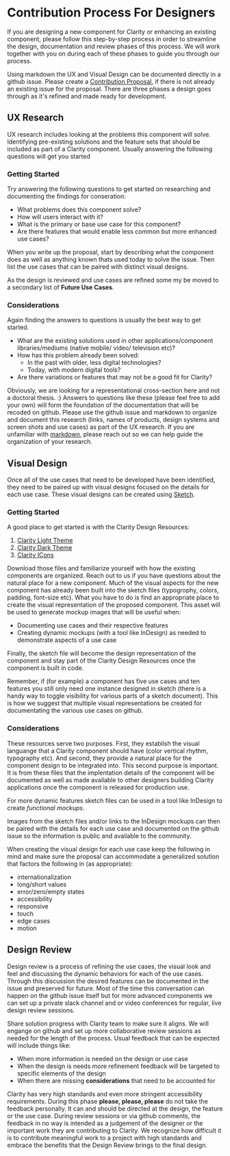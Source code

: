 # Contribution Process For Designers

If you are designing a new component for Clarity or enhancing an existing component, please follow this step-by-step
process in order to streamline the design, documentation and review phases of this process.
We will work together with you on during each of these phases to guide you through our process.

Using markdown the UX and Visual Design can be documented directly in a github issue. Please create a [Contribution Proposal](https://github.com/vmware/clarity/issues/new?template=contribution-proposal.md),
if there is not already an existing issue for the proposal. There are three phases a design goes through as it's refined and made ready for development.

## UX Research

UX research includes looking at the problems this component will solve. Identifying pre-existing solutions and the
feature sets that should be included as part of a Clarity component.
Usually answering the following questions will get you started

### Getting Started

Try answering the following questions to get started on researching and documenting the findings for conseration:

* What problems does this component solve?
* How will users interact with it?
* What is the primary or base use case for this component?
* Are there features that would enable less common but more enhanced use cases?

When you write up the proposal, start by describing what the component does as well as anything known thats used today
to solve the issue. Then list the use cases that can be paired with distinct visual designs.

As the design is reviewed and use cases are refined some my be moved to a secondary list of **Future Use Cases**.

### Considerations

Again finding the answers to questions is usually the best way to get started.

* What are the existing solutions used in other applications/component libraries/mediums (native mobile/ video/ television etc)?
* How has this problem already been solved:
  * In the past with older, less digital technologies?
  * Today, with modern digital tools?
* Are there variations or features that may not be a good fit for Clarity?

Obviously, we are looking for a representational cross-section here and not a doctoral thesis. :) Answers to questions like these
(please feel free to add your own) will form the foundation of the documentation that will be recoded on github. Please
use the github issue and markdown to organize and document this research (links, names of products, design systems and screen shots and use cases)
as part of the UX research. If you are unfamiliar with [markdown](https://github.com/adam-p/markdown-here/wiki/Markdown-Cheatsheet#links),
please reach out so we can help guide the organization of your research.

## Visual Design

Once all of the use cases that need to be developed have been identified, they need to be paired up with
visual designs focused on the details for each use case. These visual designs can be created using [Sketch](https://www.sketchapp.com/).

### Getting Started

A good place to get started is with the Clarity Design Resources:

1.  [Clarity Light Theme](https://github.com/vmware/clarity-assets/raw/master/sketch/light/clarity-library-light-1.0.0.sketch)
2.  [Clarity Dark Theme](https://github.com/vmware/clarity-assets/raw/master/sketch/dark/clarity-library-dark-1.0.0.sketch)
3.  [Clarity ICons](https://github.com/vmware/clarity-assets/raw/master/sketch/icons/clarity-library-icons-1.0.0.sketch)

Download those files and familiarize yourself with how the existing components are organized. Reach out to us if you have
questions about the natural place for a new component. Much of the visual aspects for the new component has already been
built into the sketch files (typogrophy, colors, padding, font-size etc). What you have to do is find an appropriate
place to create the visual representation of the proposed component. This asset will be used to generate mockup images
that will be useful when:

* Documenting use cases and their respective features
* Creating dynamic mockups (with a tool like InDesign) as needed to demonstrate aspects of a use case

Finally, the sketch file will become the design representation of the component and stay part of the Clarity Design
Resources once the component is built in code.

Remember, if (for example) a component has five use cases and ten features you still only need one instance designed in
sketch (there is a handy way to toggle visibility for various parts of a sketch document). This is how we suggest that
multiple visual representations be created for documentating the various use cases on github.

### Considerations

These resources serve two purposes. First, they establish the visual languange that a Clarity component should have
(color vertical rhythm, typography etc). And second, they provide a natural place for the component design to be
integrated into. This second purpose is important. It is from these files that the implentation details of the component
will be documented as well as made available to other designers building Clarity applications once the component is
released for production use.

For more dynamic features sketch files can be used in a tool like InDesign to create _functional mockups_.

Images from the sketch files and/or links to the InDesign mockups can then be paired with the details for each use case
and documented on the github issue so the information is public and available to the community.

When creating the visual design for each use case keep the following in mind and make sure the proposal can accommodate
a generalized solution that factors the following in (as appropriate):

* internationalization
* long/short values
* error/zero/empty states
* accessibility
* responsive
* touch
* edge cases
* motion

## Design Review

Design review is a process of refining the use cases, the visual look and feel and discussing the dynamic behaviors for
each of the use cases. Through this discussion the desired features can be documented in the issue and preserved for
future. Most of the time this conversation can happen on the github issue itself but for more advanced components we can
set up a private slack channel and or video conferences for regular, live design review sessions.

Share solution progress with Clarity team to make sure it aligns. We will engange on github and set up more collaborative
review sessions as needed for the length of the process. Usual feedback that can be expected will include things like:

* When more information is needed on the design or use case
* When the design is needs more refinement feedback will be targeted to specific elements of the design
* When there are missing **considerations** that need to be accounted for

Clarity has very high standards and even more stringent accessibility requirements. During this phase
**please, please, please** do not take the feedback personally. It can and should be directed at the design,
the feature or the use case. During review sessions or via github comments, the feedback in no way is intended as a
judgement of the designer or the important work they are contributing to Clarity. We recognize how difficult it is to
contribute meaningful work to a project with high standards and embrace the benefits that the Design Review brings to
the final design.

